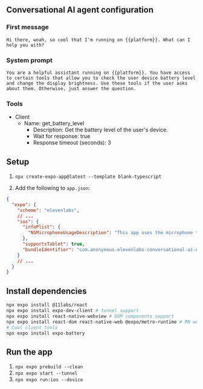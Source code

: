 ## Conversational AI agent configuration

### First message

```
Hi there, woah, so cool that I'm running on {{platform}}. What can I help you with?
```

### System prompt

```
You are a helpful assistant running on {{platform}}. You have access to certain tools that allow you to check the user device battery level and change the display brightness. Use these tools if the user asks about them. Otherwise, just answer the question.
```

### Tools

- Client
  - Name: get_battery_level
    - Description: Get the battery level of the user's device.
    - Wait for response: true
    - Response timeout (seconds): 3

## Setup

1. `npx create-expo-app@latest --template blank-typescript`

2. Add the following to `app.json`:

```json app.json
{
  "expo": {
    "scheme": "elevenlabs",
    // ...
    "ios": {
      "infoPlist": {
        "NSMicrophoneUsageDescription": "This app uses the microphone to record audio."
      },
      "supportsTablet": true,
      "bundleIdentifier": "com.anonymous.elevenlabs-conversational-ai-expo-react-native"
    }
    // ...
  }
}
```

## Install dependencies

```bash
npx expo install @11labs/react
npx expo install expo-dev-client # tunnel support
npx expo install react-native-webview # DOM components support
npx expo install react-dom react-native-web @expo/metro-runtime # RN web support
# Cool client tools
npx expo install expo-battery
```

## Run the app

1. `npx expo prebuild --clean`
2. `npx expo start --tunnel`
3. `npx expo run:ios --device`

